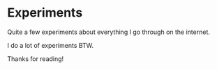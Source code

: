 # Experiments

Quite a few experiments about everything I go through on the internet.

I do a lot of experiments BTW.

Thanks for reading!
